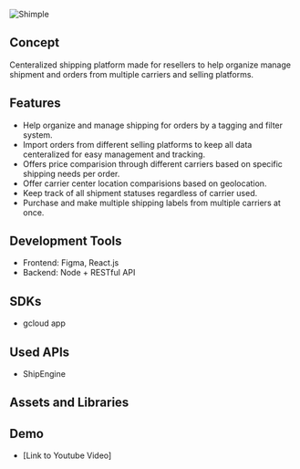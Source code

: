 ![Shimple](https://i.imgur.com/QJ5fykf.png)

## Concept ## 
Centeralized shipping platform made for resellers to help organize manage shipment and orders from multiple carriers and selling platforms.

## Features ##

+ Help organize and manage shipping for orders by a tagging and filter system. 
+ Import orders from different selling platforms to keep all data centeralized for easy management and tracking.  
+ Offers price comparision through different carriers based on specific shipping needs per order. 
+ Offer carrier center location comparisions based on geolocation. 
+ Keep track of all shipment statuses regardless of carrier used. 
+ Purchase and make multiple shipping labels from multiple carriers at once. 

## Development Tools ##
+ Frontend: Figma, React.js
+ Backend: Node + RESTful API

## SDKs ##

+ gcloud app

## Used APIs ##

+ ShipEngine

## Assets and Libraries ##

## Demo ##

+ [Link to Youtube Video]

